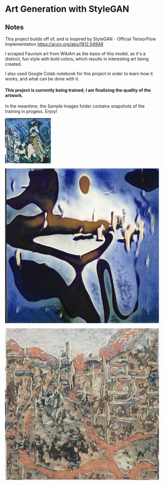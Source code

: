# Art Generation with StyleGAN

## Notes
This project builds off of, and is inspired by StyleGAN - Official TensorFlow Implementation https://arxiv.org/abs/1812.04948

I scraped Fauvism art from WikiArt as the basis of this model, as it's a distinct, fun style with bold colors, which results in interesting art being created.

I also used Google Colab notebook for this project in order to learn how it works, and what can be done with it.

#### This project is currently being trained; I am finalizing the quality of the artwork.

In the meantime, the Sample Images folder contains snapshots of the training in progess. Enjoy!

<img src="https://github.com/heavenstobetsy/ArtGenerationwithStyleGan/blob/master/Sample%20Images/fakes_close_up1.png" alt="Fakes1" width="150"/>

![Fakes2](https://github.com/heavenstobetsy/ArtGenerationwithStyleGan/blob/master/Sample%20Images/fakes_close_up2.png)

![Fakes3](https://github.com/heavenstobetsy/ArtGenerationwithStyleGan/blob/master/Sample%20Images/fakes_close_up3.png)
